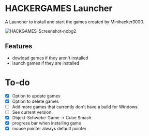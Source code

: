 # HACKERGAMES Launcher

A Launcher to install and start the games created by Minihacker3000.

![HACKGAMES-Screenshot-nobg2](https://github.com/user-attachments/assets/04016300-3a33-4249-b5b9-212f4f448604)

## Features
- dowload games if they aren't installed
- launch games if they are installed

# To-do
- [x] Option to update games
- [x] Option to delete games
- [ ] Add more games that currently don't have a build for Windows.
- [ ] See current version.
- [x] Objekt-Schwebe-Game -> Cube Smash
- [x] progress bar when installing game
- [x] mouse pointer always default pointer